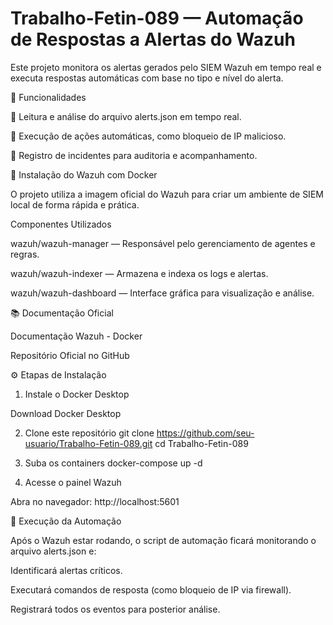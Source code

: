 # Trabalho-Fetin-089 — Automação de Respostas a Alertas do Wazuh

Este projeto monitora os alertas gerados pelo SIEM Wazuh em tempo real e executa respostas automáticas com base no tipo e nível do alerta.

📌 Funcionalidades

📄 Leitura e análise do arquivo alerts.json em tempo real.

🚫 Execução de ações automáticas, como bloqueio de IP malicioso.

📝 Registro de incidentes para auditoria e acompanhamento.

🐳 Instalação do Wazuh com Docker

O projeto utiliza a imagem oficial do Wazuh para criar um ambiente de SIEM local de forma rápida e prática.

Componentes Utilizados

wazuh/wazuh-manager — Responsável pelo gerenciamento de agentes e regras.

wazuh/wazuh-indexer — Armazena e indexa os logs e alertas.

wazuh/wazuh-dashboard — Interface gráfica para visualização e análise.

📚 Documentação Oficial

Documentação Wazuh - Docker

Repositório Oficial no GitHub

⚙️ Etapas de Instalação

1. Instale o Docker Desktop

  Download Docker Desktop

2. Clone este repositório
   git clone https://github.com/seu-usuario/Trabalho-Fetin-089.git
cd Trabalho-Fetin-089

3. Suba os containers
   docker-compose up -d
   
4. Acesse o painel Wazuh

Abra no navegador: http://localhost:5601

🚀 Execução da Automação

Após o Wazuh estar rodando, o script de automação ficará monitorando o arquivo alerts.json e:

Identificará alertas críticos.

Executará comandos de resposta (como bloqueio de IP via firewall).

Registrará todos os eventos para posterior análise.

